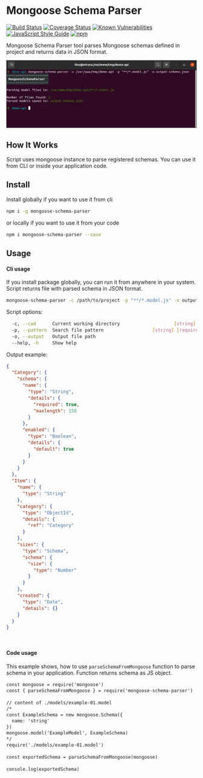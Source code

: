 # Mongoose Schema Parser

[![Build Status](https://travis-ci.org/medolino/mongoose-schema-parser.svg?branch=master)](https://travis-ci.org/medolino/mongoose-schema-parser)
[![Coverage Status](https://coveralls.io/repos/github/medolino/mongoose-schema-parser/badge.svg?branch=master)](https://coveralls.io/github/medolino/mongoose-schema-parser?branch=master)
[![Known Vulnerabilities](https://snyk.io/test/github/medolino/mongoose-schema-parser/badge.svg?targetFile=package.json)](https://snyk.io/test/github/medolino/mongoose-schema-parser?targetFile=package.json)
[![JavaScript Style Guide](https://img.shields.io/badge/code_style-standard-brightgreen.svg)](https://standardjs.com)
[![npm](https://img.shields.io/npm/v/mongoose-schema-parser.svg)](https://www.npmjs.com/package/mongoose-schema-parser)

Mongoose Schema Parser tool parses Mongoose schemas defined in project and returns data in JSON format.

<p align="center">
  <img src="https://raw.githubusercontent.com/medolino/mongoose-schema-parser/master/img/cli-example.png" alt="Cli usage example" width="721" height="auto" />
</p>

## How It Works

Script uses mongoose instance to parse registered schemas.
You can use it from CLI or inside your application code.

## Install

Install globally if you want to use it from cli

```bash
npm i -g mongoose-schema-parser
```

or locally if you want to use it from your code

```bash
npm i mongoose-schema-parser --save
```

## Usage

#### Cli usage

If you install package globally, you can run it from anywhere in your system.
Script returns file with parsed schema in JSON format.

```bash
mongoose-schema-parser -c /path/to/project -p "**/*.model.js" -o output-schema.json
```

Script options:

```bash
  -c, --cwd      Current working directory                    [string] [default: "/your/project/dir"]
  -p, --pattern  Search file pattern                  [string] [required] [default: "**/*.model.js"]
  -o, --output   Output file path                                                [string] [required]
  --help, -h     Show help                                                                 [boolean]
```

Output example:
```JSON
{
  "Category": {
    "schema": {
      "name": {
        "type": "String",
        "details": {
          "required": true,
          "maxlength": 150
        }
      },
      "enabled": {
        "type": "Boolean",
        "details": {
          "default": true
        }
      }
    }
  },
  "Item": {
    "name": {
      "type": "String"
    },
    "category": {
      "type": "ObjectId",
      "details": {
        "ref": "Category"
      }
    },
    "sizes": {
      "type": "Schema",
      "schema": {
        "size": {
          "type": "Number"
        }
      }
    },
    "created": {
      "type": "Date",
      "details": {}
    }
  }
}

```
<br>

#### Code usage

This example shows, how to use ```parseSchemaFromMongoose``` function to parse schema in your application. Function returns schema as JS object.

```JS
const mongoose = require('mongoose')
const { parseSchemaFromMongoose } = require('mongoose-schema-parser')

// content of ./models/example-01.model
/* 
const ExampleSchema = new mongoose.Schema({
  name: 'string'
})
mongoose.model('ExampleModel', ExampleSchema)
*/
require('./models/example-01.model')

const exportedSchema = parseSchemaFromMongoose(mongoose)

console.log(exportedSchema)
```
